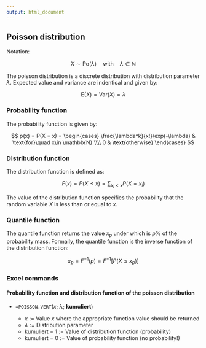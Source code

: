```yaml
---
output: html_document
---
```


## Poisson distribution

Notation:

$$ X \sim \text{Po}(\lambda) \quad\text{with}\quad \lambda \in \mathbb{N} $$

The poisson distribution is a discrete distribution with distribution parameter $\lambda$.
Expected value and variance are indentical and given by:

$$ \text{E}(X) = \text{Var}(X) = \lambda $$

### Probability function

The probability function is given by:

$$ p(x) = P(X = x) = \begin{cases} \frac{\lambda^k}{x!}\exp(-\lambda) & \text{for}\quad x\in \mathbb{N} \\\\ 0 & \text{otherwise} \end{cases} $$

### Distribution function

The distribution function is defined as:

$$ F(x) = P(X \leq x) = \sum_{x_i < x}P(X = x_i) $$

The value of the distribution function specifies the probability that the random variable $X$ is less than or equal to $x$.

### Quantile function

The quantile function returns the value $x_p$ under which is $p$%  of the probability mass.
Formally, the quantile function is the inverse function of the distribution function:

$$ x_p = F^{-1}(p) = F^{-1}[P(X \leq x_p)] $$

### Excel commands

#### Probability function and distribution function of the poisson distribution

+ `=POISSON.VERT`($x$; $\lambda$; **kumuliert**)

    + $x$ := Value $x$ where the appropriate function value should be returned
    + $\lambda$ := Distribution parameter
    + kumuliert = 1 := Value of distribution function (probability)
    + kumuliert = 0 := Value of probability function (no probability!)

